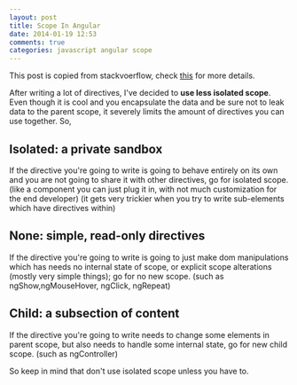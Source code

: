```yaml
---
layout: post
title: Scope In Angular
date: 2014-01-19 12:53
comments: true
categories: javascript angular scope
---
```

This post is copied from stackvoerflow, check [this](http://stackoverflow.com/questions/14914213/when-writing-a-directive-how-do-i-decide-if-a-need-no-new-scope-a-new-child-sc) for more details.


After writing a lot of directives, I've decided to **use less isolated scope**. Even though it is cool and you encapsulate the data and be sure not to leak data to the parent scope, it severely limits the amount of directives you can use together. So,

## Isolated: a private sandbox
If the directive you're going to write is going to behave entirely on its own and you are not going to share it with other directives, go for isolated scope. (like a component you can just plug it in, with not much customization for the end developer) (it gets very trickier when you try to write sub-elements which have directives within)
## None: simple, read-only directives
If the directive you're going to write is going to just make dom manipulations which has needs no internal state of scope, or explicit scope alterations (mostly very simple things); go for no new scope. (such as ngShow,ngMouseHover, ngClick, ngRepeat)
## Child: a subsection of content
If the directive you're going to write needs to change some elements in parent scope, but also needs to handle some internal state, go for new child scope. (such as ngController) 

So keep in mind that don't use isolated scope unless you have to.
